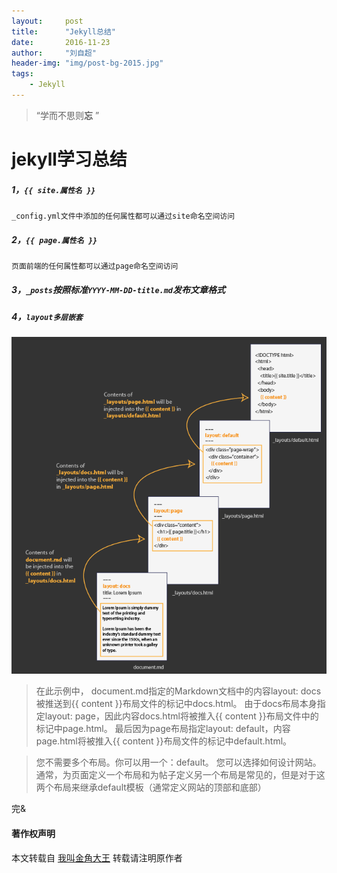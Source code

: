 ```yaml
---
layout:     post
title:      "Jekyll总结"
date:       2016-11-23
author:     "刘自超"
header-img: "img/post-bg-2015.jpg"
tags:
    - Jekyll
---
```


> “学而不思则**忘** ”



# jekyll学习总结

##### 1，`{{ site.属性名 }}`  

```
_config.yml文件中添加的任何属性都可以通过site命名空间访问
```

##### 2，`{{ page.属性名 }}`

```
页面前端的任何属性都可以通过page命名空间访问
```

##### 3，`_posts`按照标准`YYYY-MM-DD-title.md`发布文章格式

##### 4，`layout多层嵌套`

![](https://github.com/bigdatajava/blogspot/raw/master/img/tuchuang/jekyll1.png)



> 在此示例中，
> document.md指定的Markdown文档中的内容layout: docs被推送到{{ content }}布局文件的标记中docs.html。
> 由于docs布局本身指定layout: page，因此内容docs.html将被推入{{ content }}布局文件中的标记中page.html。
> 最后因为page布局指定layout: default，内容page.html将被推入{{ content }}布局文件的标记中default.html。

> 您不需要多个布局。你可以用一个：default。
> 您可以选择如何设计网站。
> 通常，为页面定义一个布局和为帖子定义另一个布局是常见的，但是对于这两个布局来继承default模板（通常定义网站的顶部和底部）

完&



#### 著作权声明

本文转载自 [我叫金角大王](https://blog.csdn.net/u014459326/article/details/53367333 ) 转载请注明原作者